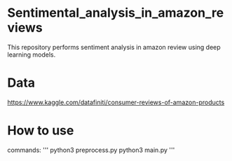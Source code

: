 # Sentimental_analysis_in_amazon_reviews
This repository performs sentiment analysis in amazon review using deep learning models.
# Data
https://www.kaggle.com/datafiniti/consumer-reviews-of-amazon-products
# How to use
commands: 
''' 
python3 preprocess.py 
python3 main.py 
''' 
